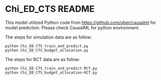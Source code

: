 # Chi_ED_CTS README

This model utilized Python code from https://github.com/uber/causalml for model prediction. Please check CausalML for python environment.
 
The steps for simulation data are as follow:

    python Chi_ED_CTS_train_and_predict.py
    python Chi_ED_CTS_budget_allocation.py
    

The steps for RCT data are as follow:
    
    python Chi_ED_CTS_train_and_predict-RCT.py
    python Chi_ED_CTS_budget_allocation-RCT.py
    
    
    
    
